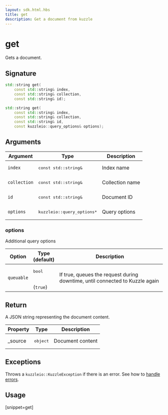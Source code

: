 ```yaml
---
layout: sdk.html.hbs
title: get
description: Get a document from kuzzle
---
```


# get

Gets a document.

## Signature

```cpp
std::string get(
    const std::string& index,
    const std::string& collection,
    const std::string& id);

std::string get(
    const std::string& index,
    const std::string& collection,
    const std::string& id,
    const kuzzleio::query_options& options);
```

## Arguments

| Argument     | Type                                 | Description     |
| ------------ | ------------------------------------ | --------------- |
| `index`      | <pre>const std::string&</pre>        | Index name      |
| `collection` | <pre>const std::string&</pre>        | Collection name |
| `id`         | <pre>const std::string&</pre>        | Document ID     |
| `options`    | <pre>kuzzleio::query_options\*</pre> | Query options   |

### options

Additional query options

| Option     | Type<br/>(default)           | Description                                                                  |
| ---------- | ---------------------------- | ---------------------------------------------------------------------------- |
| `queuable` | <pre>bool</pre><br/>(`true`) | If true, queues the request during downtime, until connected to Kuzzle again |

## Return

A JSON string representing the document content.

| Property | Type              | Description      |
| -------- | ----------------- | ---------------- |
| \_source | <pre>object</pre> | Document content |

## Exceptions

Throws a `kuzzleio::KuzzleException` if there is an error. See how to [handle errors](/sdk-reference/cpp/1/error-handling).

## Usage

[snippet=get]
